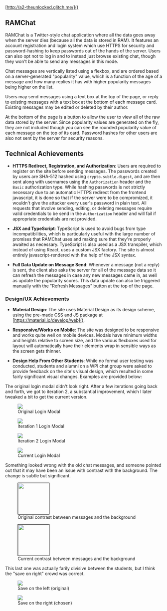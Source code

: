 [http://a2-theunlocked.glitch.me/]()

## RAMChat
RAMChat is a Twitter-style chat application where all the data goes away when the server dies (because all the data is stored in RAM). It features an account registration and login system which use HTTPS for security and password-hashing to keep passwords out of the hands of the server. Users can also opt not to log in and to instead just browse existing chat, though they won't be able to send any messages in this mode.

Chat messages are vertically listed using a flexbox, and are ordered based on a server-generated "popularity" value, which is a function of the age of a message and how many replies it has with higher popularity messages being higher on the list.

Users may send messages using a text box at the top of the page, or reply to existing messages with a text box at the bottom of each message card. Existing messages may be edited or deleted by their author.

At the bottom of the page is a button to allow the user to view all of the raw data stored by the server. Since popularity values are generated on the fly, they are not included though you can see the rounded popularity value of each message on the top of its card. Password hashes for other users are also not sent by the server for security reasons.

## Technical Achievements
- **HTTPS Redirect, Registration, and Authorization**: Users are required to register on the site before sending messages. The passwords created by users are SHA-512 hashed using `crypto.subtle.digest`, and are then sent along with usernames using the `Authorization` header and the `Basic` authorization type. While hashing passwords is not strictly necessary due to an automatic HTTPS redirect from the frontend javascript, it is done so that if the server were to be compromized, it wouldn't give the attacker every user's password in plain text. All requests that involve sending, editing, or deleting messages require valid credentials to be send in the `Authorization` header and will fail if appropriate credentials are not provided.

- **JSX and TypeScript**: TypeScript is used to avoid bugs from type incompatibilities, which is particularly useful with the large number of promises that RAMChat uses and making sure that they're properly awaited as necessary. TypeScript is also used as a JSX transpiler, which instead of using React, uses a custom JSX factory. The site is almost entirely javascript-rendered with the help of the JSX syntax.

- **Full Data Update on Message Send**: Whenever a message (not a reply) is sent, the client also asks the server for all of the message data so it can refresh the messages in case any new messages came in, as well as update the popularity scores. This data update can also be triggered manually with the "Refresh Messages" button at the top of the page.

### Design/UX Achievements
- **Material Design**: The site uses Material Design as its design scheme, using the pre-made CSS and JS package at [https://material.io/develop/web]().

- **Responsive/Works on Mobile**: The site was designed to be responsive and works quite well on mobile devices. Modals have minimum widths and heights relative to screen size, and the various flexboxes used for layout will automatically have their elements wrap in sensible ways as the screen gets thinner.

- **Design Help From Other Students**: While no formal user testing was conducted, students and alumni on a WPI chat group were asked to provide feedback on the site's visual design, which resulted in some fairly significant visual changes. Examples are provided below:

The original login modal didn't look right. After a few iterations going back and forth, we got to iteration 2, a substantial improvement, which I later tweaked a bit to get the current version.
<figure>
    <img src="https://i.imgur.com/pQsktSK.png"><figcaption>Original Login Modal</figcaption>
</figure>
<figure>
    <img src="https://i.imgur.com/5eKAD8V.png"><figcaption>Iteration 1 Login Modal</figcaption>
</figure>
<figure>
    <img src="https://i.imgur.com/UsYPQdx.png"><figcaption>Iteration 2 Login Modal</figcaption>
</figure>
<figure>
    <img src="https://i.imgur.com/xYRxKJZ.png"><figcaption>Current Login Modal</figcaption>
</figure>

Something looked wrong with the old chat messages, and someone pointed out that it may have been an issue with contrast with the background. The change is subtle but significant.
<figure>
    <img style="border: 1px solid black" width="100" src="https://i.imgur.com/Z3pH366.png"><figcaption>Original contrast between messages and the background</figcaption>
</figure>
<figure>
    <img style="border: 1px solid black" width="100" src="https://i.imgur.com/ATUHdDs.png"><figcaption>Current contrast between messages and the background</figcaption>
</figure>

This last one was actually farily divisive between the students, but I think the "save on right" crowd was correct.
<figure>
    <img src="https://i.imgur.com/g0d12GL.png"><figcaption>Save on the left (original)</figcaption>
</figure>
<figure>
    <img src="https://i.imgur.com/BokG5jP.png"><figcaption>Save on the right (chosen)</figcaption>
</figure>
